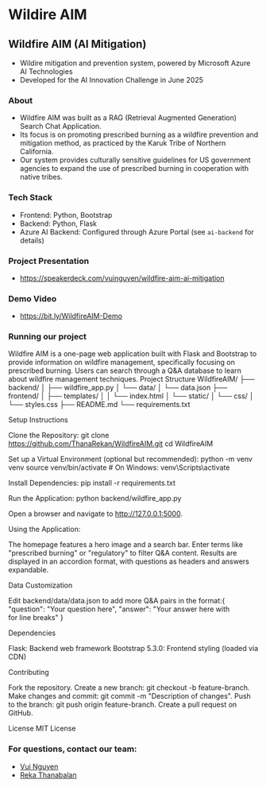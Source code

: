 # Wildire AIM

## Wildfire AIM (AI Mitigation)
* Wildire mitigation and prevention system, powered by Microsoft Azure AI Technologies
* Developed for the AI Innovation Challenge in June 2025

### About
* Wildfire AIM was built as a RAG (Retrieval Augmented Generation) Search Chat Application.
* Its focus is on promoting prescribed burning as a wildfire prevention and mitigation method, as practiced by the Karuk Tribe of Northern California.
* Our system provides culturally sensitive guidelines for US government agencies to expand the use of prescribed burning in cooperation with native tribes.

### Tech Stack
* Frontend: Python, Bootstrap
* Backend: Python, Flask
* Azure AI Backend: Configured through Azure Portal (see `ai-backend` for details)

### Project Presentation
* https://speakerdeck.com/vuinguyen/wildfire-aim-ai-mitigation

### Demo Video
* https://bit.ly/WildfireAIM-Demo

### Running our project
Wildfire AIM is a one-page web application built with Flask and Bootstrap to provide information on wildfire management, specifically focusing on prescribed burning. Users can search through a Q&A database to learn about wildfire management techniques.
Project Structure
WildfireAIM/
├── backend/
│   ├── wildfire_app.py
│   └── data/
│       └── data.json
├── frontend/
│   ├── templates/
│   │   └── index.html
│   └── static/
│       └── css/
│           └── styles.css
├── README.md
└── requirements.txt

Setup Instructions

Clone the Repository:
git clone https://github.com/ThanaRekan/WildfireAIM.git
cd WildfireAIM


Set up a Virtual Environment (optional but recommended):
python -m venv venv
source venv/bin/activate  # On Windows: venv\Scripts\activate


Install Dependencies:
pip install -r requirements.txt


Run the Application:
python backend/wildfire_app.py

Open a browser and navigate to http://127.0.0.1:5000.

Using the Application:

The homepage features a hero image and a search bar.
Enter terms like "prescribed burning" or "regulatory" to filter Q&A content.
Results are displayed in an accordion format, with questions as headers and answers expandable.



Data Customization

Edit backend/data/data.json to add more Q&A pairs in the format:{
    "question": "Your question here",
    "answer": "Your answer here with <br> for line breaks"
}



Dependencies

Flask: Backend web framework
Bootstrap 5.3.0: Frontend styling (loaded via CDN)

Contributing

Fork the repository.
Create a new branch: git checkout -b feature-branch.
Make changes and commit: git commit -m "Description of changes".
Push to the branch: git push origin feature-branch.
Create a pull request on GitHub.

License
MIT License

### For questions, contact our team:
- [Vui Nguyen](https://github.com/vuinguyen)
- [Reka Thanabalan](https://github.com/ThanaReka)
